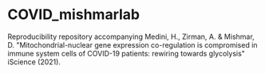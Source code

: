 # COVID_mishmarlab
Reproducibility repository accompanying Medini, H., Zirman, A. &amp; Mishmar, D. "Mitochondrial-nuclear gene expression co-regulation is compromised in immune system cells of COVID-19 patients: rewiring towards glycolysis"  iScience (2021).
